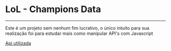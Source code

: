# LoL - Champions Data
***
 Este é um projeto sem nenhum fim lucrativo, o único intuito para sua realização foi para estudar mais como manipular API's com Javascript

 [Api utilizada](https://api-lol.herokuapp.com)

